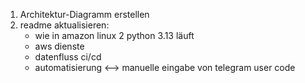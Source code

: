 1. Architektur-Diagramm erstellen
2. readme aktualisieren:
    - wie in amazon linux 2 python 3.13 läuft
    - aws dienste
    - datenfluss ci/cd
    - automatisierung <--> manuelle eingabe von telegram user code